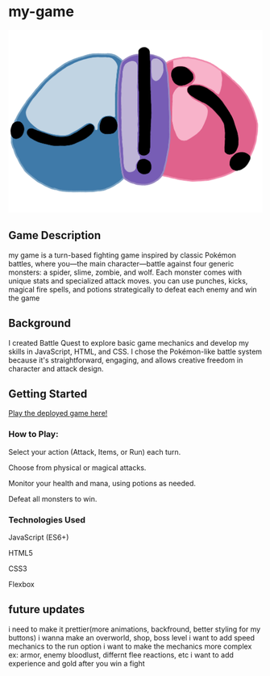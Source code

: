 # my-game
![logo](./assets/logo.png)
## Game Description

my game is a turn-based fighting game inspired by classic Pokémon battles, where you—the main character—battle against four generic monsters: a spider, slime, zombie, and wolf. Each monster comes with unique stats and specialized attack moves. you can use punches, kicks, magical fire spells, and potions strategically to defeat each enemy and win the game

## Background

I created Battle Quest to explore basic game mechanics and develop my skills in JavaScript, HTML, and CSS. I chose the Pokémon-like battle system because it's straightforward, engaging, and allows creative freedom in character and attack design.

## Getting Started

[Play the deployed game here!](https://fork-lift-enthusiast.github.io/my-game/)

### How to Play:

Select your action (Attack, Items, or Run) each turn.

Choose from physical or magical attacks.

Monitor your health and mana, using potions as needed.

Defeat all monsters to win.


### Technologies Used

JavaScript (ES6+)

HTML5

CSS3 

Flexbox

## future updates
i need to make it prettier(more animations, backfround, better styling for my buttons)
i wanna make an overworld, shop, boss level 
i want to add speed mechanics to the run option 
i want to make the mechanics more complex ex: armor, enemy bloodlust, differnt flee reactions, etc 
i want to add experience and gold after you win a fight 




